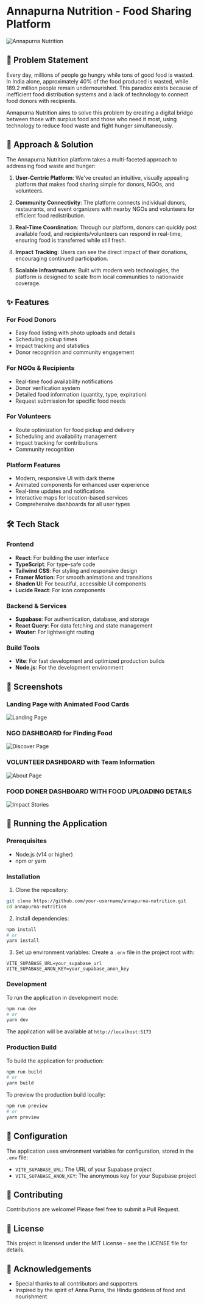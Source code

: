 # Annapurna Nutrition - Food Sharing Platform

![Annapurna Nutrition](client/src/ASSETS/README%20SS/Screenshot%202025-05-28%20095738.png)

## 📝 Problem Statement

Every day, millions of people go hungry while tons of good food is wasted. In India alone, approximately 40% of the food produced is wasted, while 189.2 million people remain undernourished. This paradox exists because of inefficient food distribution systems and a lack of technology to connect food donors with recipients.

Annapurna Nutrition aims to solve this problem by creating a digital bridge between those with surplus food and those who need it most, using technology to reduce food waste and fight hunger simultaneously.

## 🚀 Approach & Solution

The Annapurna Nutrition platform takes a multi-faceted approach to addressing food waste and hunger:

1. **User-Centric Platform**: We've created an intuitive, visually appealing platform that makes food sharing simple for donors, NGOs, and volunteers.

2. **Community Connectivity**: The platform connects individual donors, restaurants, and event organizers with nearby NGOs and volunteers for efficient food redistribution.

3. **Real-Time Coordination**: Through our platform, donors can quickly post available food, and recipients/volunteers can respond in real-time, ensuring food is transferred while still fresh.

4. **Impact Tracking**: Users can see the direct impact of their donations, encouraging continued participation.

5. **Scalable Infrastructure**: Built with modern web technologies, the platform is designed to scale from local communities to nationwide coverage.

## ✨ Features

### For Food Donors
- Easy food listing with photo uploads and details
- Scheduling pickup times
- Impact tracking and statistics
- Donor recognition and community engagement

### For NGOs & Recipients
- Real-time food availability notifications
- Donor verification system
- Detailed food information (quantity, type, expiration)
- Request submission for specific food needs

### For Volunteers
- Route optimization for food pickup and delivery
- Scheduling and availability management
- Impact tracking for contributions
- Community recognition

### Platform Features
- Modern, responsive UI with dark theme
- Animated components for enhanced user experience
- Real-time updates and notifications
- Interactive maps for location-based services
- Comprehensive dashboards for all user types

## 🛠️ Tech Stack

### Frontend
- **React**: For building the user interface
- **TypeScript**: For type-safe code
- **Tailwind CSS**: For styling and responsive design
- **Framer Motion**: For smooth animations and transitions
- **Shadcn UI**: For beautiful, accessible UI components
- **Lucide React**: For icon components

### Backend & Services
- **Supabase**: For authentication, database, and storage
- **React Query**: For data fetching and state management
- **Wouter**: For lightweight routing

### Build Tools
- **Vite**: For fast development and optimized production builds
- **Node.js**: For the development environment

## 📸 Screenshots

### Landing Page with Animated Food Cards
![Landing Page](client/src/ASSETS/README%20SS/Screenshot%202025-05-28%20095738.png)

### NGO DASHBOARD for Finding Food
![Discover Page](client/src/ASSETS/README%20SS/Screenshot%202025-05-28%20095935.png)

### VOLUNTEER DASHBOARD  with Team Information
![About Page](client/src/ASSETS/README%20SS/Screenshot%202025-05-28%20100001.png)

### FOOD DONER  DASHBOARD WITH FOOD UPLOADING DETAILS 
![Impact Stories](client/src/ASSETS/README%20SS/Screenshot%202025-05-28%20100022.png)

## 🚦 Running the Application

### Prerequisites
- Node.js (v14 or higher)
- npm or yarn

### Installation

1. Clone the repository:
```bash
git clone https://github.com/your-username/annapurna-nutrition.git
cd annapurna-nutrition
```

2. Install dependencies:
```bash
npm install
# or
yarn install
```

3. Set up environment variables:
Create a `.env` file in the project root with:
```
VITE_SUPABASE_URL=your_supabase_url
VITE_SUPABASE_ANON_KEY=your_supabase_anon_key
```

### Development

To run the application in development mode:
```bash
npm run dev
# or
yarn dev
```

The application will be available at `http://localhost:5173`

### Production Build

To build the application for production:
```bash
npm run build
# or
yarn build
```

To preview the production build locally:
```bash
npm run preview
# or
yarn preview
```

## 📄 Configuration

The application uses environment variables for configuration, stored in the `.env` file:

- `VITE_SUPABASE_URL`: The URL of your Supabase project
- `VITE_SUPABASE_ANON_KEY`: The anonymous key for your Supabase project

## 🤝 Contributing

Contributions are welcome! Please feel free to submit a Pull Request.

## 📝 License

This project is licensed under the MIT License - see the LICENSE file for details.

## 🙏 Acknowledgements

- Special thanks to all contributors and supporters
- Inspired by the spirit of Anna Purna, the Hindu goddess of food and nourishment
